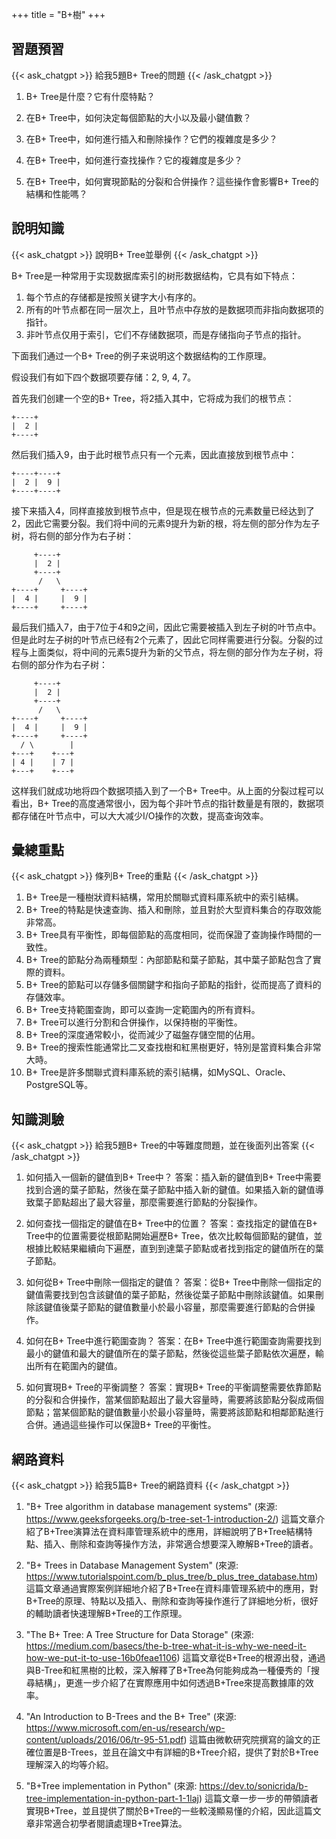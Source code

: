 +++
title = "B+樹"
+++
## 習題預習
{{< ask_chatgpt >}}
給我5題B+ Tree的問題
{{< /ask_chatgpt >}}



1. B+ Tree是什麼？它有什麼特點？

2. 在B+ Tree中，如何決定每個節點的大小以及最小鍵值數？

3. 在B+ Tree中，如何進行插入和刪除操作？它們的複雜度是多少？

4. 在B+ Tree中，如何進行查找操作？它的複雜度是多少？

5. 在B+ Tree中，如何實現節點的分裂和合併操作？這些操作會影響B+ Tree的結構和性能嗎？   

## 說明知識
{{< ask_chatgpt >}}
說明B+ Tree並舉例
{{< /ask_chatgpt >}}



B+ Tree是一种常用于实现数据库索引的树形数据结构，它具有如下特点：

1. 每个节点的存储都是按照关键字大小有序的。
2. 所有的叶节点都在同一层次上，且叶节点中存放的是数据项而非指向数据项的指针。
3. 非叶节点仅用于索引，它们不存储数据项，而是存储指向子节点的指针。

下面我们通过一个B+ Tree的例子来说明这个数据结构的工作原理。

假设我们有如下四个数据项要存储：2, 9, 4, 7。

首先我们创建一个空的B+ Tree，将2插入其中，它将成为我们的根节点：

```
+----+
|  2 |
+----+
```

然后我们插入9，由于此时根节点只有一个元素，因此直接放到根节点中：

```
+----+----+
|  2 |  9 |
+----+----+
```

接下来插入4，同样直接放到根节点中，但是现在根节点的元素数量已经达到了2，因此它需要分裂。我们将中间的元素9提升为新的根，将左侧的部分作为左子树，将右侧的部分作为右子树：

```
     +----+
     |  2 |
     +----+
      /   \
+----+     +----+
|  4 |     |  9 |
+----+     +----+
```

最后我们插入7，由于7位于4和9之间，因此它需要被插入到左子树的叶节点中。但是此时左子树的叶节点已经有2个元素了，因此它同样需要进行分裂。分裂的过程与上面类似，将中间的元素5提升为新的父节点，将左侧的部分作为左子树，将右侧的部分作为右子树：

```
     +----+
     |  2 |
     +----+
      /   \
+----+     +----+
|  4 |     |  9 |
+----+     +----+
  / \        |
+---+    +---+
| 4 |    | 7 |
+---+    +---+
```

这样我们就成功地将四个数据项插入到了一个B+ Tree中。从上面的分裂过程可以看出，B+ Tree的高度通常很小，因为每个非叶节点的指针数量是有限的，数据项都存储在叶节点中，可以大大减少I/O操作的次数，提高查询效率。   

## 彙總重點
{{< ask_chatgpt >}}
條列B+ Tree的重點
{{< /ask_chatgpt >}}



1. B+ Tree是一種樹狀資料結構，常用於關聯式資料庫系統中的索引結構。
2. B+ Tree的特點是快速查詢、插入和刪除，並且對於大型資料集合的存取效能非常高。
3. B+ Tree具有平衡性，即每個節點的高度相同，從而保證了查詢操作時間的一致性。
4. B+ Tree的節點分為兩種類型：內部節點和葉子節點，其中葉子節點包含了實際的資料。
5. B+ Tree的節點可以存儲多個關鍵字和指向子節點的指針，從而提高了資料的存儲效率。
6. B+ Tree支持範圍查詢，即可以查詢一定範圍內的所有資料。
7. B+ Tree可以進行分割和合併操作，以保持樹的平衡性。
8. B+ Tree的深度通常較小，從而減少了磁盤存儲空間的佔用。
9. B+ Tree的搜索性能通常比二叉查找樹和紅黑樹更好，特別是當資料集合非常大時。
10. B+ Tree是許多關聯式資料庫系統的索引結構，如MySQL、Oracle、PostgreSQL等。   

## 知識測驗
{{< ask_chatgpt >}}
給我5題B+ Tree的中等難度問題，並在後面列出答案
{{< /ask_chatgpt >}}



1. 如何插入一個新的鍵值到B+ Tree中？
答案：插入新的鍵值到B+ Tree中需要找到合適的葉子節點，然後在葉子節點中插入新的鍵值。如果插入新的鍵值導致葉子節點超出了最大容量，那麼需要進行節點的分裂操作。

2. 如何查找一個指定的鍵值在B+ Tree中的位置？
答案：查找指定的鍵值在B+ Tree中的位置需要從根節點開始遍歷B+ Tree，依次比較每個節點的鍵值，並根據比較結果繼續向下遍歷，直到到達葉子節點或者找到指定的鍵值所在的葉子節點。

3. 如何從B+ Tree中刪除一個指定的鍵值？
答案：從B+ Tree中刪除一個指定的鍵值需要找到包含該鍵值的葉子節點，然後從葉子節點中刪除該鍵值。如果刪除該鍵值後葉子節點的鍵值數量小於最小容量，那麼需要進行節點的合併操作。

4. 如何在B+ Tree中進行範圍查詢？
答案：在B+ Tree中進行範圍查詢需要找到最小的鍵值和最大的鍵值所在的葉子節點，然後從這些葉子節點依次遍歷，輸出所有在範圍內的鍵值。

5. 如何實現B+ Tree的平衡調整？
答案：實現B+ Tree的平衡調整需要依靠節點的分裂和合併操作，當某個節點超出了最大容量時，需要將該節點分裂成兩個節點；當某個節點的鍵值數量小於最小容量時，需要將該節點和相鄰節點進行合併。通過這些操作可以保證B+ Tree的平衡性。   

## 網路資料
{{< ask_chatgpt >}}
給我5篇B+ Tree的網路資料
{{< /ask_chatgpt >}}



1. "B+ Tree algorithm in database management systems" 
(來源: https://www.geeksforgeeks.org/b-tree-set-1-introduction-2/)
這篇文章介紹了B+Tree演算法在資料庫管理系統中的應用，詳細說明了B+Tree結構特點、插入、刪除和查詢等操作方法，非常適合想要深入瞭解B+Tree的讀者。

2. "B+ Trees in Database Management System" 
(來源: https://www.tutorialspoint.com/b_plus_tree/b_plus_tree_database.htm)
這篇文章通過實際案例詳細地介紹了B+Tree在資料庫管理系統中的應用，對B+Tree的原理、特點以及插入、刪除和查詢等操作進行了詳細地分析，很好的輔助讀者快速理解B+Tree的工作原理。

3. "The B+ Tree: A Tree Structure for Data Storage" 
(來源: https://medium.com/basecs/the-b-tree-what-it-is-why-we-need-it-how-we-put-it-to-use-16b0feae1106)
這篇文章從B+Tree的根源出發，通過與B-Tree和紅黑樹的比較，深入解釋了B+Tree為何能夠成為一種優秀的「搜尋結構」，更進一步介紹了在實際應用中如何透過B+Tree來提高數據庫的效率。

4. "An Introduction to B-Trees and the B+ Tree" 
(來源: https://www.microsoft.com/en-us/research/wp-content/uploads/2016/06/tr-95-51.pdf)
這篇由微軟研究院撰寫的論文的正確位置是B-Trees，並且在論文中有詳細的B+Tree介紹，提供了對於B+Tree理解深入的均等介紹。

5. "B+Tree implementation in Python" 
(來源: https://dev.to/sonicrida/b-tree-implementation-in-python-part-1-1laj)
這篇文章一步一步的帶領讀者實現B+Tree，並且提供了關於B+Tree的一些較淺顯易懂的介紹，因此這篇文章非常適合初學者閱讀處理B+Tree算法。   

